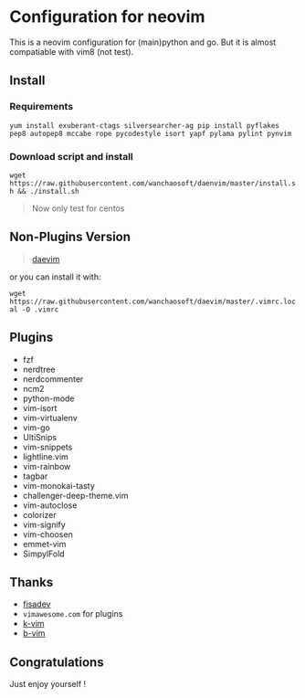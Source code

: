 # Configuration for neovim

This is a neovim configuration for (main)python and go.
But it is almost compatiable with vim8 (not test). 

## Install

### Requirements

`
yum install exuberant-ctags silversearcher-ag
pip install pyflakes pep8 autopep8 mccabe rope pycodestyle isort yapf pylama pylint pynvim
`
### Download script and install

`
wget https://raw.githubusercontent.com/wanchaosoft/daenvim/master/install.sh && ./install.sh
`

> Now only test for centos

## Non-Plugins Version

> [daevim](https://github.com/wanchaosoft/daevim)

or you can install it with:

`
wget https://raw.githubusercontent.com/wanchaosoft/daevim/master/.vimrc.local -O .vimrc
`
## Plugins

- fzf
- nerdtree
- nerdcommenter
- ncm2
- python-mode
- vim-isort
- vim-virtualenv
- vim-go
- UltiSnips
- vim-snippets
- lightline.vim
- vim-rainbow
- tagbar
- vim-monokai-tasty
- challenger-deep-theme.vim
- vim-autoclose
- colorizer
- vim-signify
- vim-choosen
- emmet-vim
- SimpylFold

## Thanks

- [fisadev](http://github.com/fisadev/fisa-vim-config)
- `vimawesome.com` for plugins
- [k-vim](https://github.com/wklken/k-vim)
- [b-vim](https://github.com/nine2/b-vim)

## Congratulations

Just enjoy yourself !
